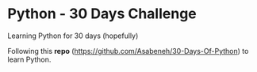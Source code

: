 # Python - 30 Days Challenge

Learning Python for 30 days (hopefully)

Following this **repo** (https://github.com/Asabeneh/30-Days-Of-Python) to learn Python.
